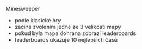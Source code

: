 Minesweeper
- podle klasické hry
- začína zvolením jedné ze 3 velikostí mapy
- pokud byla mapa dohrána zobrazí leaderboards
- leaderboards ukazuje 10 nejlepších časů
